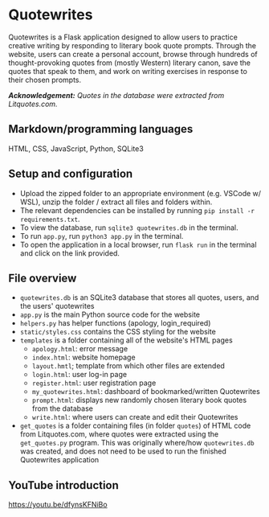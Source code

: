# Quotewrites

Quotewrites is a Flask application designed to allow users to practice creative writing by responding to literary book quote prompts. Through the website, users can create a personal account, browse through hundreds of thought-provoking quotes from (mostly Western) literary canon, save the quotes that speak to them, and work on writing exercises in response to their chosen prompts.

_**Acknowledgement:** Quotes in the database were extracted from Litquotes.com._

## Markdown/programming languages

HTML, CSS, JavaScript, Python, SQLite3

## Setup and configuration

- Upload the zipped folder to an appropriate environment (e.g. VSCode w/ WSL), unzip the folder / extract all files and folders within.
- The relevant dependencies can be installed by running `pip install -r requirements.txt`.
- To view the database, run `sqlite3 quotewrites.db` in the terminal.
- To run `app.py`, run `python3 app.py` in the terminal.
- To open the application in a local browser, run `flask run` in the terminal and click on the link provided.

## File overview

- `quotewrites.db` is an SQLite3 database that stores all quotes, users, and the users' quotewrites
- `app.py` is the main Python source code for the website
- `helpers.py` has helper functions (apology, login_required)
- `static/styles.css` contains the CSS styling for the website
- `templates` is a folder containing all of the website's HTML pages
	- `apology.html`: error message
	- `index.html`: website homepage
	- `layout.hmtl`; template from which other files are extended
	- `login.html`: user log-in page
	- `register.html`: user registration page
	- `my_quotewrites.html`: dashboard of bookmarked/written Quotewrites
	- `prompt.html`: displays new randomly chosen literary book quotes from the database
	- `write.html`: where users can create and edit their Quotewrites
- `get_quotes` is a folder containing files (in folder `quotes`) of HTML code from Litquotes.com, where quotes were extracted using the `get_quotes.py` program. This was originally where/how `quotewrites.db` was created, and does not need to be used to run the finished Quotewrites application

## YouTube introduction

https://youtu.be/dfynsKFNiBo
